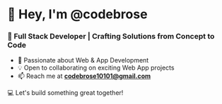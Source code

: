 # 👋 Hey, I'm @codebrose  

### 🚀 Full Stack Developer | Crafting Solutions from Concept to Code  

- 👀 Passionate about Web & App Development  
- 💡 Open to collaborating on exciting Web App projects  
- 📫 Reach me at **codebrose10101@gmail.com**  

💻 Let's build something great together!  



